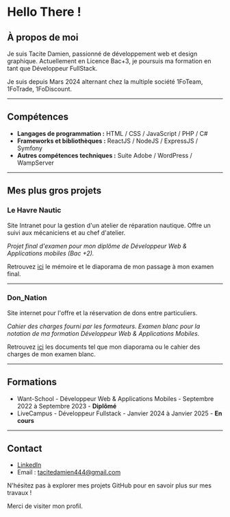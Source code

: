 # Hello There ! 


## À propos de moi

Je suis Tacite Damien, passionné de développement web et design graphique. Actuellement en Licence Bac+3, je poursuis ma formation en tant que Développeur FullStack.

Je suis depuis Mars 2024 alternant chez la multiple société 1FoTeam, 1FoTrade, 1FoDiscount.

************

## Compétences

- **Langages de programmation :** HTML / CSS / JavaScript / PHP / C#
- **Frameworks et bibliothèques :** ReactJS / NodeJS / ExpressJS / Symfony
- **Autres compétences techniques :** Suite Adobe / WordPress / WampServer

************

## Mes plus gros projets

### Le Havre Nautic

Site Intranet pour la gestion d'un atelier de réparation nautique. Offre un suivi aux mécaniciens et au chef d'atelier.

*Projet final d'examen pour mon diplôme de Développeur Web & Applications mobiles (Bac +2).*

Retrouvez [ici](https://drive.google.com/drive/u/0/folders/1MSg0heTZb7RuiSQhDc8RjvIZ1R8cKYJf) le mémoire et le diaporama de mon passage à mon examen final.

----

### Don_Nation

Site internet pour l'offre et la réservation de dons entre particuliers.

*Cahier des charges fourni par les formateurs. Examen blanc pour la notation de ma formation Développeur Web & Applications Mobiles.*

Retrouvez [ici](https://drive.google.com/drive/u/0/folders/1OsZwuzGV9B7JVa4qCBgnTMf8auG-bp5x) les documents tel que mon diaporama ou le cahier des charges de mon examen blanc.

************

## Formations

- Want-School - Développeur Web & Applications Mobiles - Septembre 2022 à Septembre 2023 - **Diplômé**
- LiveCampus - Développeur Fullstack - Janvier 2024 à Janvier 2025 - **En cours**

************

## Contact

- [LinkedIn](https://www.linkedin.com/in/damien-t-b3b020202/)
- Email : tacitedamien444@gmail.com

N'hésitez pas à explorer mes projets GitHub pour en savoir plus sur mes travaux !

Merci de visiter mon profil.

